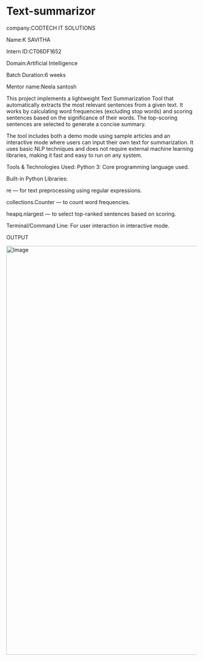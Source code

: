 # Text-summarizor

company:CODTECH IT SOLUTIONS

Name:K SAVITHA

Intern ID:CT06DF1652

Domain:Artificial Intelligence

Batch Duration:6 weeks

Mentor name:Neela santosh

This project implements a lightweight Text Summarization Tool that automatically extracts the most relevant sentences from a given text. It works by calculating word frequencies (excluding stop words) and scoring sentences based on the significance of their words. The top-scoring sentences are selected to generate a concise summary.

The tool includes both a demo mode using sample articles and an interactive mode where users can input their own text for summarization. It uses basic NLP techniques and does not require external machine learning libraries, making it fast and easy to run on any system.

Tools & Technologies Used:
Python 3: Core programming language used.

Built-in Python Libraries:

re — for text preprocessing using regular expressions.

collections.Counter — to count word frequencies.

heapq.nlargest — to select top-ranked sentences based on scoring.

Terminal/Command Line: For user interaction in interactive mode.

OUTPUT


<img width="1920" height="1080" alt="Image" src="https://github.com/user-attachments/assets/7843f2c9-3781-4fae-b7cc-a5cc4756f71e" />



